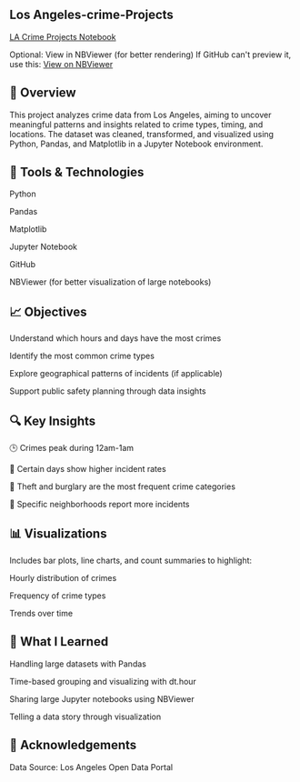 ## Los Angeles-crime-Projects
[LA Crime Projects Notebook](https://github.com/imVetrii/la-crime-Projects/blob/main/LA%20Crime%20Projects.ipynb)

 Optional: View in NBViewer (for better rendering)
  If GitHub can't preview it, use this: [View on NBViewer](https://nbviewer.org/github/imVetrii/la-crime-Projects/blob/main/LA%20Crime%20Projects.ipynb)

## 📌 Overview
This project analyzes crime data from Los Angeles, aiming to uncover meaningful patterns and insights related to crime types, timing, and locations. The dataset was cleaned, transformed, and visualized using Python, Pandas, and Matplotlib in a Jupyter Notebook environment.

 
## 🧰 Tools & Technologies
Python

Pandas

Matplotlib

Jupyter Notebook

GitHub

NBViewer (for better visualization of large notebooks)

## 📈 Objectives
Understand which hours and days have the most crimes

Identify the most common crime types

Explore geographical patterns of incidents (if applicable)

Support public safety planning through data insights


## 🔍 Key Insights
🕒 Crimes peak during 12am-1am

 📆 Certain days show higher incident rates

🚓 Theft and burglary are the most frequent crime categories

📍 Specific neighborhoods report more incidents



## 📊 Visualizations
Includes bar plots, line charts, and count summaries to highlight:

Hourly distribution of crimes

Frequency of crime types

Trends over time




## 🧠 What I Learned
Handling large datasets with Pandas

Time-based grouping and visualizing with dt.hour

Sharing large Jupyter notebooks using NBViewer

Telling a data story through visualization


## 🙌 Acknowledgements
Data Source: Los Angeles Open Data Portal


